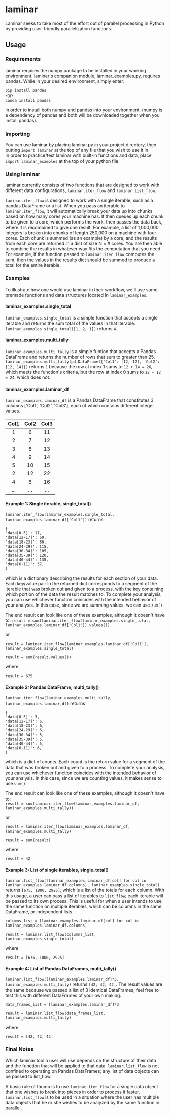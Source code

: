 # laminar
Laminar seeks to take most of the effort out of parallel processing in Python by providing user-friendly parallelization functions.

## Usage
### Requirements
laminar requires the numpy package to be installed in your working environment. laminar's companion module, laminar_examples.py, requires pandas.
While in your desired environment, simply enter: 

`pip install pandas`  
-or-  
`conda install pandas`  

in order to install both numpy and pandas into your environment. (numpy is a dependency of pandas and both will be downloaded together when you install pandas).

### Importing
You can use laminar by placing laminar.py in your project directory, then putting `import laminar` at the top of any file that you wish to use it in.  
In order to practice/test laminar with built-in functions and data, place `import laminar_examples` at the top of your python file.

### Using laminar
laminar currently consists of two functions that are designed to work with different data configurations, `laminar.iter_flow` and `laminar.list_flow`.

`laminar.iter_flow` is designed to work with a single iterable, such as a pandas DataFrame or a list. When you pass an iterable to `laminar.iter_flow`, it will automatically break your data up into chunks based on how many cores your machine has. It then queues up each chunk to be given to a core, which performs the work, then passes the data back, where it is recombined to give one result. For example, a list of 1,000,000 integers is broken into chunks of length 250,000 on a machine with four cores. Each chunk is summed (as an example) by a core, and the results from each core are returned in a dict of size N = # cores. You are then able to combine the results in whatever way fits the computation that you need. For example, if the function passed to `laminar.iter_flow` computes the sum, then the values in the results dict should be summed to produce a total for the entire iterable.

### Examples
To illustrate how one would use laminar in their workflow, we'll use some premade functions and data structures located in `laminar_examples`.

#### laminar_examples.single_total 
`laminar_examples.single_total` is a simple function that accepts a single iterable and returns the sum total of the values in that iterable. `laminar_examples.single_total([1, 2, 1])` returns `4`.

#### laminar_examples.multi_tally 
`laminar_examples.multi_tally` is a simple funtion that accepts a Pandas DataFrame and returns the number of rows that sum to greater than 25. `laminar_examples.multi_tally(pd.DataFrame({'Col1': [12, 12], 'Col2': [12, 14]})` returns `1` because the row at index 1 sums to `12 + 14 = 26`, which meets the function's criteria, but the row at index 0 sums to `12 + 12 = 24`, which does not.

#### laminar_examples.laminar_df
`laminar_examples.laminar_df` is a Pandas DataFrame that constitutes 3 columns ['Col1', 'Col2', 'Col3'], each of which contains different integer values.

| Col1 | Col2 | Col3 |
|:----:|:----:|:----:|
|1|6|11|
|2|7|12|
|3|8|13|
|4|9|14|
|5|10|15|
|2|12|22|
|4|6|16|
|...|...|...|

#### Example 1: Single iterable, single_total()
`laminar.iter_flow(laminar_examples.single_total, laminar_examples.laminar_df['Col1'])` returns  
  
`{`  
`'data[0-5]': 17,`  
`'data[12-17]': 60,`  
`'data[18-23]': 86,`  
`'data[24-29]': 115,`  
`'data[30-34]': 105,`  
`'data[35-39]': 120,`  
`'data[40-44]': 135,`  
`'data[6-11]': 37,`  
`}` 

which is a dictionary describing the results for each section of your data. Each key/value pair in the returned dict corresponds to a segment of the iterable that was broken out and given to a process, with the key containing which portion of the data the result matches to. To complete your analysis, you can use whichever function coincides with the intended behavior of your analysis. In this case, since we are summing values, we can use `sum()`.

The end result can look like one of these examples, although it doesn't have to:
`result = sum(laminar.iter_flow(laminar_examples.single_total, laminar_examples.laminar_df['Col1']).values())`

or

`result = laminar.iter_flow(laminar_examples.laminar_df['Col1'], laminar_examples.single_total)`

`result = sum(result.values())`

where

`result = 675`


#### Example 2: Pandas DataFrame, multi_tally()
`laminar.iter_flow(laminar_examples.multi_tally, laminar_examples.laminar_df)` returns  

`{`  
`'data[0-5]': 3,`  
`'data[12-17]': 6,`  
`'data[18-23]': 6,`   
`'data[24-29]': 6,`   
`'data[30-34]': 5,`   
`'data[35-39]': 5,`   
`'data[40-44]': 5,`   
`'data[6-11]': 6,`  
`}`
 
 which is a dict of counts. Each count is the return value for a segment of the data that was broken out and given to a process. To complete your analysis, you can use whichever function coincides with the intended behavior of your analysis. In this case, since we are counting values, it makes sense to use `sum()`.

The end result can look like one of these examples, although it doesn't have to:  
`result = sum(laminar.iter_flow(laminar_examples.laminar_df, laminar_examples.multi_tally))`  

or

`result = laminar.iter_flow(laminar_examples.laminar_df, laminar_examples.multi_tally)`

`result = sum(result)`

where

`result = 42`


#### Example 3: List of single iterables, single_total()
`laminar.list_flow([laminar_examples.laminar_df[col] for col in laminar_examples.laminar_df.columns], laminar_examples.single_total)` returns `[675, 1800, 2925]`, which is a list of the totals for each column. With this usage, a user can pass a list of iterables to `list_flow`; each iterable will be passed to its own process. This is useful for when a user intends to use the same function on multiple iterables, which can be columns in the same DataFrame, or independent lists.

`columns_list = [laminar_examples.laminar_df[col] for col in laminar_examples.laminar_df.columns]`

`result = laminar.list_flow(columns_list, laminar_examples.single_total)`

where

`result = [675, 1800, 2925]`


#### Example 4: List of Pandas DataFrames, multi_tally()
`laminar.list_flow([laminar_examples.laminar_df]*3, laminar_examples.multi_tally)` returns `[42, 42, 42]`. The result values are the same because we passed a list of 3 identical DataFrames; feel free to test this with different DataFrames of your own making.

`data_frames_list = [laminar_examples.laminar_df]*3`

`result = laminar.list_flow(data_frames_list, laminar_examples.multi_tally)`

where

`result = [42, 42, 42]`

### Final Notes
Which laminar tool a user will use depends on the structure of their data and the function that will be applied to that data. `laminar.list_flow` is not confined to operating on Pandas DataFrames; any list of data objects can be passed to list_flow.

A basic rule of thumb is to use `laminar.iter_flow` for a single data object that one wishes to break into pieces in order to process it faster. `laminar.list_flow` is to be used in a situation where the user has multiple data objects that he or she wishes to be analyzed by the same function in parallel.
